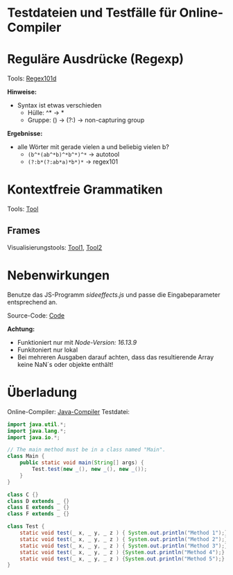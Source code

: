 ﻿# Testdateien und Testfälle für Online-Compiler

# Reguläre Ausdrücke (Regexp)

Tools: [Regex101d](https://regex101.com/)

**Hinweise:**
- Syntax ist etwas verschieden
    - Hülle: ^* &rarr; *
    - Gruppe: () &rarr; (?:) &rarr; non-capturing group

**Ergebnisse:**
- alle Wörter mit gerade vielen a und beliebig vielen b?
    - `(b^*(ab^*b)^*b^*)^*` &rarr; autotool
    -  `(?:b*(?:ab*a)*b*)*` &rarr; regex101

# Kontextfreie Grammatiken

Tools: [Tool](https://web.stanford.edu/class/archive/cs/cs103/cs103.1156/tools/cfg/)

## Frames

Visualisierungstools: [Tool1](https://pythontutor.com/visualize.html#mode=display), [Tool2](http://latentflip.com/loupe)


# Nebenwirkungen
Benutze das JS-Programm _sideeffects.js_ und passe die Eingabeparameter entsprechend an.

Source-Code: [Code](https://stackblitz.com/edit/node-t5f4ok)

**Achtung:**
- Funktioniert nur mit _Node-Version: 16.13.9_
- Funkitoniert nur lokal
- Bei mehreren Ausgaben darauf achten, dass das resultierende Array keine NaN´s oder objekte enthält!

# Überladung
Online-Compiler: [Java-Compiler](https://www.mycompiler.io/new/java)
Testdatei:
```java
import java.util.*;
import java.lang.*;
import java.io.*;

// The main method must be in a class named "Main".
class Main {
    public static void main(String[] args) {
        Test.test(new _(), new _(), new _());
    }
}

class C {}
class D extends _ {}
class E extends _ {}
class F extends _ {}

class Test {
    static void test(_ x, _ y, _ z ) { System.out.println("Method 1");}
    static void test(_ x, _ y, _ z ) { System.out.println("Method 2");}
    static void test(_ x, _ y, _ z ) { System.out.println("Method 3");}
    static void test(_ x, _ y, _ z ) {System.out.println("Method 4");}
    static void test(_ x, _ y, _ z ) {System.out.println("Method 5");}
}
```
